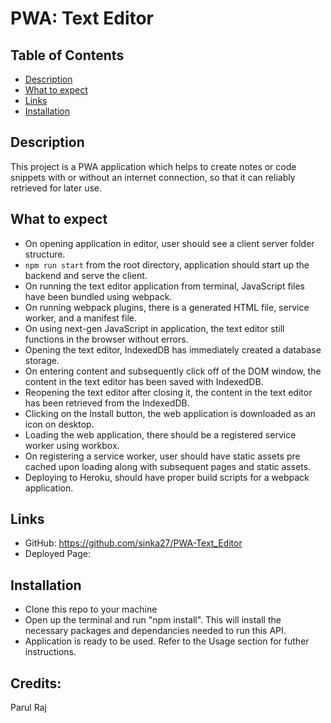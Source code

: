 # PWA: Text Editor

## Table of Contents
- [Description](#description)
- [What to expect](#what-to-expect)
- [Links](#links)
- [Installation](#installation)

## Description
This project is a PWA application which helps to create notes or code snippets with or without an internet connection, so that it can reliably retrieved for later use.

## What to expect
* On opening application in editor, user should see a client server folder structure.
* `npm run start` from the root directory, application should start up the backend and serve the client.
* On running the text editor application from terminal, JavaScript files have been bundled using webpack.
* On running webpack plugins, there is a generated HTML file, service worker, and a manifest file.
* On using next-gen JavaScript in application, the text editor still functions in the browser without errors.
* Opening the text editor, IndexedDB has immediately created a database storage.
* On entering content and subsequently click off of the DOM window, the content in the text editor has been saved with IndexedDB.
* Reopening the text editor after closing it, the content in the text editor has been retrieved from the IndexedDB.
* Clicking on the Install button, the web application is downloaded as an icon on desktop.
* Loading the web application, there should be a registered service worker using workbox.
* On registering a service worker, user should have static assets pre cached upon loading along with subsequent pages and static assets.
* Deploying to Heroku, should have proper build scripts for a webpack application.


## Links
* GitHub: https://github.com/sinka27/PWA-Text_Editor
* Deployed Page: 

## Installation
 * Clone this repo to your machine
 * Open up the terminal and run "npm install". This will install the necessary packages and dependancies needed to run this API.
 * Application is ready to be used. Refer to the Usage section for futher instructions.
 
 

## Credits:
Parul Raj